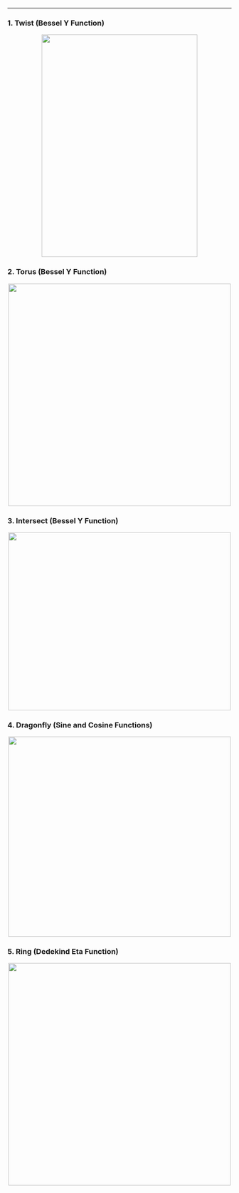 ***
### 1. Twist (Bessel Y Function)
<p align="center"><img src= "https://user-images.githubusercontent.com/66701331/183236753-db570d86-c3eb-43a2-a8e9-915ad897ffe3.png" width="350" height="500" ></p>

### 2. Torus (Bessel Y Function)
<p align="center"><img src= "https://user-images.githubusercontent.com/66701331/183236671-80d70994-f625-4b91-a2e6-dffd142ede37.png" width="500" height="500" ></p>

### 3. Intersect (Bessel Y Function)
<p align="center"><img src= "https://user-images.githubusercontent.com/66701331/183236813-874f129d-4ab0-474c-86ee-c80502720098.png"  width="500" height="400" ></p>

### 4. Dragonfly (Sine and Cosine Functions)
<p align="center"><img src= "https://user-images.githubusercontent.com/66701331/183236895-56471ace-20e0-474b-9105-59c129854e4d.png"  width="500" height="450" ></p>

### 5. Ring (Dedekind Eta Function)
<p align="center"><img src= "https://user-images.githubusercontent.com/66701331/204115708-1e86ad19-648d-4e74-a64f-69cd9ef594d6.png"  width="500" height="500" ></p>


